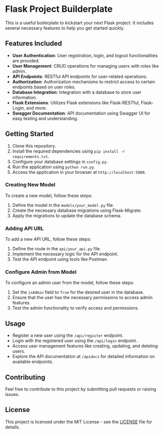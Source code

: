 # Flask Project Builderplate

This is a useful boilerplate to kickstart your next Flask project. It includes several necessary features to help you get started quickly.

## Features Included
- **User Authentication**: User registration, login, and logout functionalities are provided.
- **User Management**: CRUD operations for managing users with roles like admin.
- **API Endpoints**: RESTful API endpoints for user-related operations.
- **Authorization**: Authorization mechanisms to restrict access to certain endpoints based on user roles.
- **Database Integration**: Integration with a database to store user information.
- **Flask Extensions**: Utilizes Flask extensions like Flask-RESTful, Flask-Login, and more.
- **Swagger Documentation**: API documentation using Swagger UI for easy testing and understanding.

## Getting Started
1. Clone this repository.
2. Install the required dependencies using `pip install -r requirements.txt`.
3. Configure your database settings in `config.py`.
4. Run the application using `python run.py`.
5. Access the application in your browser at `http://localhost:5000`.

### Creating New Model
To create a new model, follow these steps:
1. Define the model in the `models/your_model.py` file.
2. Create the necessary database migrations using Flask-Migrate.
3. Apply the migrations to update the database schema.

### Adding API URL
To add a new API URL, follow these steps:
1. Define the route in the `api/your_api.py` file.
2. Implement the necessary logic for the API endpoint.
3. Test the API endpoint using tools like Postman.

### Configure Admin from Model
To configure an admin user from the model, follow these steps:
1. Set the `isAdmin` field to `True` for the desired user in the database.
2. Ensure that the user has the necessary permissions to access admin features.
3. Test the admin functionality to verify access and permissions.


## Usage
- Register a new user using the `/api/register` endpoint.
- Login with the registered user using the `/api/login` endpoint.
- Access user management features like creating, updating, and deleting users.
- Explore the API documentation at `/apidocs` for detailed information on available endpoints.

## Contributing
Feel free to contribute to this project by submitting pull requests or raising issues.

## License
This project is licensed under the MIT License - see the [LICENSE](LICENSE) file for details.